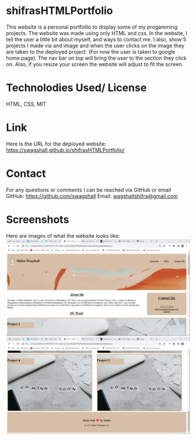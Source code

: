 # shifrasHTMLPortfolio

This website is a personal portfoilio to display some of my progamming projects. The website was made using only HTML and css. In the website, I tell the user a little bit about myself, and ways to contact me. I also, show 5 projects I made via and image and when the user clicks on the image they are taken to the deployed project. (For now the user is taken to google home page). The nav bar on top will bring the user to the section they click on. Also, if you resize your screen the website will adjust to fit the screen.

# Technolodies Used/ License
HTML, CSS, 
MIT

# Link
 Here is the URL for the deployed website: https://swagshall.github.io/shifrasHTMLPortfolio/

 # Contact 
For any questions or comments I can be reached via GitHub or email
GitHub: https://github.com/swagshall
Email: wagshallshifra@gmail.com


# Screenshots
Here are images of what the website looks like: 
 <img src="./assets/images/htmlPortfolioImg1.png" alt="screenshot 1">
 <img src="./assets/images/htmlPortfolioImg2.png" alt="screenshot 2">

